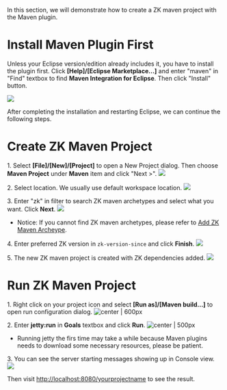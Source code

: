 In this section, we will demonstrate how to create a ZK maven project
with the Maven plugin.

# Install Maven Plugin First

Unless your Eclipse version/edition already includes it, you have to
install the plugin first. Click **\[Help\]/\[Eclipse Marketplace...\]**
and enter "maven" in "Find" textbox to find **Maven Integration for
Eclipse**. Then click "Install" button.

![](images/studio-maven-plugin.png)

After completing the installation and restarting Eclipse, we can
continue the following steps.

# Create ZK Maven Project

1\. Select **\[File\]/\[New\]/\[Project\]** to open a New Project
dialog. Then choose **Maven Project** under **Maven** item and click
"Next \>". ![](images/studio-maven-project-wizard.png)

2\. Select location. We usually use default workspace location. ![](images/studio-maven-project-wizard-2.png)

3\. Enter "zk" in filter to search ZK maven archetypes and select what
you want. Click **Next**. ![](images/studio-maven-archetype.png)

- Notice: If you cannot find ZK maven archetypes, please refer to [ Add ZK Maven Archeype]({{site.baseurl}}/zk_installation_guide/quick_start/create_and_run_your_first_zk_application_with_eclipse_and_maven#Add_ZK_Maven_Archetype).

4\. Enter preferred ZK version in `zk-version-since` and click
**Finish**. ![](images/studio-maven-archetype-parameter.png)

5\. The new ZK maven project is created with ZK dependencies added. ![](images/studio-maven-project.png)

# Run ZK Maven Project

1\. Right click on your project icon and select **\[Run as\]/\[Maven
build...\]** to open run configuration dialog. ![](images/studio-maven-run.png " center | 600px")

2\. Enter **jetty:run** in **Goals** textbox and click **Run**. ![](images/studio-maven-run-jetty.png " center | 500px")

- Running jetty the firs time may take a while because Maven plugins
  needs to download some necessary resources, please be patient.

3\. You can see the server starting messages showing up in Console view.
![](images/studio-maven-run-console.png)

Then visit <http://localhost:8080/yourprojectname> to see the result.
